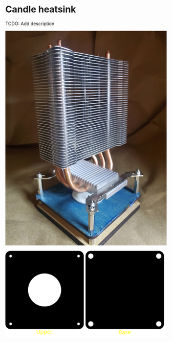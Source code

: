 # Candle heatsink

TODO: Add description

![photo.jpg](./photo.jpg)

![Candle heatsink](./candle-heatsink.svg)

